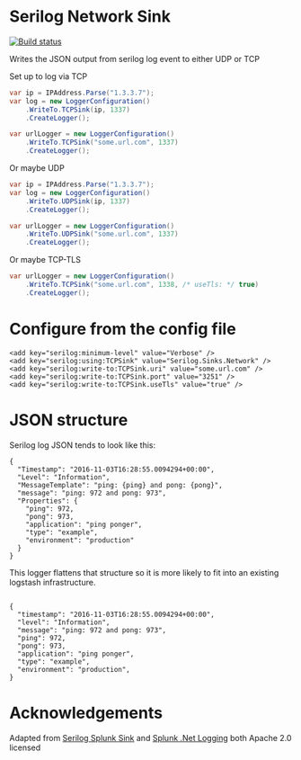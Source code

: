 # Serilog Network Sink

[![Build status](https://ci.appveyor.com/api/projects/status/dw7y9d3q9ty7cm5h?svg=true)](https://ci.appveyor.com/project/pauldambra/serilog-sinks-network)


Writes the JSON output from serilog log event to either UDP or TCP

Set up to log via TCP

```csharp
var ip = IPAddress.Parse("1.3.3.7");
var log = new LoggerConfiguration()
    .WriteTo.TCPSink(ip, 1337)
    .CreateLogger();

var urlLogger = new LoggerConfiguration()
    .WriteTo.TCPSink("some.url.com", 1337)
    .CreateLogger();
```

Or maybe UDP

```csharp
var ip = IPAddress.Parse("1.3.3.7");
var log = new LoggerConfiguration()
    .WriteTo.UDPSink(ip, 1337)
    .CreateLogger();

var urlLogger = new LoggerConfiguration()
    .WriteTo.UDPSink("some.url.com", 1337)
    .CreateLogger();
```

Or maybe TCP-TLS

```csharp
var urlLogger = new LoggerConfiguration()
    .WriteTo.TCPSink("some.url.com", 1338, /* useTls: */ true)
    .CreateLogger();
```

# Configure from the config file

```
<add key="serilog:minimum-level" value="Verbose" />
<add key="serilog:using:TCPSink" value="Serilog.Sinks.Network" />
<add key="serilog:write-to:TCPSink.uri" value="some.url.com" />
<add key="serilog:write-to:TCPSink.port" value="3251" />
<add key="serilog:write-to:TCPSink.useTls" value="true" />
```

# JSON structure

Serilog log JSON tends to look like this:

```
{ 
  "Timestamp": "2016-11-03T16:28:55.0094294+00:00", 
  "Level": "Information", 
  "MessageTemplate": "ping: {ping} and pong: {pong}", 
  "message": "ping: 972 and pong: 973", 
  "Properties": { 
    "ping": 972, 
    "pong": 973, 
    "application": "ping ponger", 
    "type": "example", 
    "environment": "production" 
  } 
}

```

This logger flattens that structure so it is more likely to fit into an existing logstash infrastructure.

```

{
  "timestamp": "2016-11-03T16:28:55.0094294+00:00",
  "level": "Information",
  "message": "ping: 972 and pong: 973",
  "ping": 972,
  "pong": 973,
  "application": "ping ponger",
  "type": "example",
  "environment": "production",
}

```

# Acknowledgements

Adapted from [Serilog Splunk Sink](https://github.com/serilog/serilog-sinks-splunk) and [Splunk .Net Logging](https://github.com/splunk/splunk-library-dotnetlogging) both Apache 2.0 licensed
